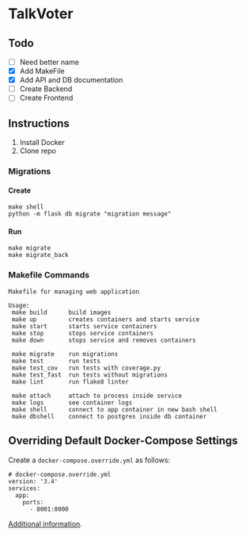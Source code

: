 # TalkVoter

## Todo

- [ ] Need better name
- [x] Add MakeFile
- [x] Add API and DB documentation
- [ ] Create Backend
- [ ] Create Frontend

## Instructions

1. Install Docker
1. Clone repo

### Migrations

#### Create

```console
make shell
python -m flask db migrate "migration message"
```

#### Run

```console
make migrate
make migrate_back
```

### Makefile Commands

```text
Makefile for managing web application

Usage:
 make build      build images
 make up         creates containers and starts service
 make start      starts service containers
 make stop       stops service containers
 make down       stops service and removes containers

 make migrate    run migrations
 make test       run tests
 make test_cov   run tests with coverage.py
 make test_fast  run tests without migrations
 make lint       run flake8 linter

 make attach     attach to process inside service
 make logs       see container logs
 make shell      connect to app container in new bash shell
 make dbshell    connect to postgres inside db container
```

## Overriding Default Docker-Compose Settings

Create a `docker-compose.override.yml` as follows:

```text
# docker-compose.override.yml
version: '3.4'
services:
  app:
    ports:
      - 8001:8000
```

[Additional information](https://docs.docker.com/compose/extends/).

